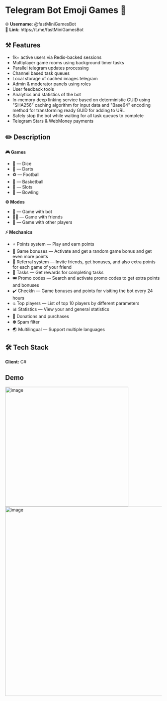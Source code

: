 # Telegram Bot Emoji Games 🚀

<p>
  <span style="font-weight: 400;">🌐 <strong>Username</strong>: @fastMiniGamesBot
    <br />🔗 <strong>Link</strong>: https://t.me/fastMiniGamesBot</span>
</p>

## ⚒️ Features

<ul>
  <li style="font-weight: 400;" aria-level="2"><span style="font-weight: 400;">1k+ active users via Redis-backed sessions</span></li>
  <li style="font-weight: 400;" aria-level="2"><span style="font-weight: 400;">Multiplayer game rooms using background timer tasks</span></li>
  <li style="font-weight: 400;" aria-level="2"><span style="font-weight: 400;">Parallel telegram updates processing</span></li>
  <li style="font-weight: 400;" aria-level="2"><span style="font-weight: 400;">Channel based task queues</span></li>
  <li style="font-weight: 400;" aria-level="2"><span style="font-weight: 400;">Local storage of cached images telegram</span></li>
  <li style="font-weight: 400;" aria-level="2"><span style="font-weight: 400;">Admin &amp; moderator panels using roles</span></li>
  <li style="font-weight: 400;" aria-level="2"><span style="font-weight: 400;">User feedback tools</span></li>
  <li style="font-weight: 400;" aria-level="2"><span style="font-weight: 400;">Analytics and statistics of the bot</span></li>
  <li style="font-weight: 400;" aria-level="2"><span style="font-weight: 400;">In-memory deep linking service based on deterministic GUID using "SHA256" caching algorithm for input data and "Base64" encoding method for transforming ready GUID for adding to URL</span></li>
  <li style="font-weight: 400;" aria-level="2"><span style="font-weight: 400;">Safely stop the bot while waiting for all task queues to complete</span></li>
  <li style="font-weight: 400;" aria-level="2"><span style="font-weight: 400;">Telegram Stars &amp; WebMoney payments</span></li>
</ul>

## ✏️ Description

**🎮 Games**
<ul>
  <li style="font-weight: 400;" aria-level="2"><span style="font-weight: 400;">🎲 &mdash; Dice</span></li>
  <li style="font-weight: 400;" aria-level="2"><span style="font-weight: 400;">🎯 &mdash; Darts</span></li>
  <li style="font-weight: 400;" aria-level="2"><span style="font-weight: 400;">⚽️ &mdash; Football</span></li>
  <li style="font-weight: 400;" aria-level="2"><span style="font-weight: 400;">🏀 &mdash; Basketball</span></li>
  <li style="font-weight: 400;" aria-level="2"><span style="font-weight: 400;">🎰 &mdash; Slots</span></li>
  <li style="font-weight: 400;" aria-level="2"><span style="font-weight: 400;">🎳 &mdash; Bowling</span></li>
</ul>

**⚙️ Modes**
<ul>
  <li style="font-weight: 400;" aria-level="2"><span style="font-weight: 400;">👤 &mdash; Game with bot</span></li>
  <li style="font-weight: 400;" aria-level="2"><span style="font-weight: 400;">👥🔐 &mdash; Game with friends</span></li>
  <li style="font-weight: 400;" aria-level="2"><span style="font-weight: 400;">👥 &mdash; Game with other players</span></li>
</ul>

**⚡️ Mechanics**
<ul>
  <li style="font-weight: 400;" aria-level="2"><span style="font-weight: 400;">⭐️ Points system &mdash; Play and earn points</span></li>
  <li style="font-weight: 400;" aria-level="2"><span style="font-weight: 400;">🎁 Game bonuses &mdash; Activate and get a random game bonus and get even more points</span></li>
  <li style="font-weight: 400;" aria-level="2"><span style="font-weight: 400;">🤝 Referral system &mdash; Invite friends, get bonuses, and also extra points for each game of your friend</span></li>
  <li style="font-weight: 400;" aria-level="2"><span style="font-weight: 400;">💼 Tasks &mdash; Get rewards for completing tasks</span></li>
  <li style="font-weight: 400;" aria-level="2"><span style="font-weight: 400;">🎟 Promo codes &mdash; Search and activate promo codes to get extra points and bonuses</span></li>
  <li style="font-weight: 400;" aria-level="2"><span style="font-weight: 400;">✔️ CheckIn &mdash; Game bonuses and points for visiting the bot every 24 hours</span></li>
  <li style="font-weight: 400;" aria-level="2"><span style="font-weight: 400;">🔝 Top players &mdash; List of top 10 players by different parameters</span></li>
  <li style="font-weight: 400;" aria-level="2"><span style="font-weight: 400;">📊 Statistics &mdash; View your and general statistics</span></li>
  <li style="font-weight: 400;" aria-level="2"><span style="font-weight: 400;">💸 Donations and purchases</span></li>
  <li style="font-weight: 400;" aria-level="2"><span style="font-weight: 400;">⛔️ Spam filter</span></li>
  <li style="font-weight: 400;" aria-level="2"><span style="font-weight: 400;">🌏 Multilingual &mdash; Support multiple languages</span></li>
</ul>

## 🛠 Tech Stack

**Client:** C#

## Demo

<img width="396" height="384" alt="image" src="https://github.com/user-attachments/assets/2f2d3a8f-4865-4f86-b7f8-2ceabe431999" />
<img width="842" height="608" alt="image" src="https://github.com/user-attachments/assets/3426cad9-fec9-4d5c-9227-2896c14f06f4" />

